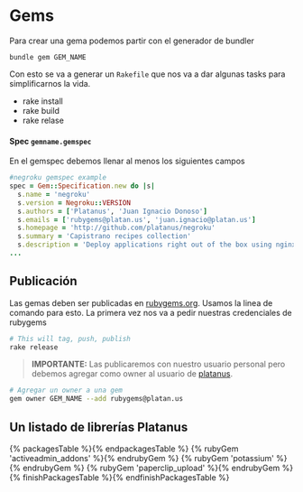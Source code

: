 # Gems

Para crear una gema podemos partir con el generador de bundler

```
bundle gem GEM_NAME
```

Con esto se va a generar un `Rakefile` que nos va a dar algunas tasks para simplificarnos la vida.

- rake install
- rake build
- rake relase

#### Spec `gemname.gemspec`

En el gemspec debemos llenar al menos los siguientes campos

```ruby
#negroku gemspec example
spec = Gem::Specification.new do |s|
  s.name = 'negroku'
  s.version = Negroku::VERSION
  s.authors = ['Platanus', 'Juan Ignacio Donoso']
  s.emails = ['rubygems@platan.us', 'juan.ignacio@platan.us']
  s.homepage = 'http://github.com/platanus/negroku'
  s.summary = 'Capistrano recipes collection'
  s.description = 'Deploy applications right out of the box using nginx, unicorn, bower, rails, etc'
...
```

## Publicación

Las gemas deben ser publicadas en [rubygems.org](https://rubygems.org). Usamos la linea de comando para esto. La primera vez nos va a pedir nuestras credenciales de rubygems

```bash
# This will tag, push, publish
rake release
```

> **IMPORTANTE:** Las publicaremos con nuestro usuario personal pero debemos agregar como owner al usuario de [platanus](https://rubygems.org/profiles/platanus).

```bash
# Agregar un owner a una gem
gem owner GEM_NAME --add rubygems@platan.us
```

## Un listado de librerías Platanus

{% packagesTable %}{% endpackagesTable %}
  {% rubyGem 'activeadmin_addons' %}{% endrubyGem %}
  {% rubyGem 'potassium' %}{% endrubyGem %}
  {% rubyGem 'paperclip_upload' %}{% endrubyGem %}
{% finishPackagesTable %}{% endfinishPackagesTable %}
